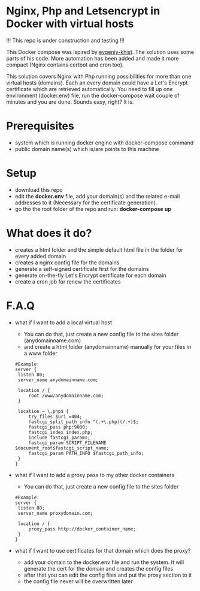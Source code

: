 # Nginx, Php and Letsencrypt in Docker with virtual hosts

!!! This repo is under construction and testing !!!

This Docker compose was ispired by [evgeniy-khist](https://github.com/evgeniy-khist). The solution uses some parts of his code. More automation has been added and made it more compact (Nginx contains certbot and cron too).

This solution covers Nginx with Php running possibilities for more than one virtual hosts (domains). Each an every domain could have a Let's Encrypt certificate which are retrieved automatically.
You need to fill up one environment (docker.env) file, run the docker-compose wait couple of minutes and you are done. Sounds easy, right? It is.

# Prerequisites
 - system which is running docker engine with docker-compose command
 - public domain name(s) which is/are points to this machine

# Setup
 - download this repo
 - edit the **docker.env** file, add your domain(s) and the related e-mail addresses to it (Necessary for the certificate generation).
 - go tho the root folder of the repo and run: **docker-compose up**
 
 # What does it do?
 - creates a html folder and the simple default html file in the folder for every added domain
 - creates a nginx config file for the domains
 - generate a self-signed certificate first for the domains
 - generate on-the-fly Let's Encrypt certificate for each domain
 - create a cron job for renew the certificates
 
 # F.A.Q
 - what if I want to add a local virtual host
   - You can do that, just create a new config file to the sites folder (anydomainname.com)
   - and create a html folder (anydomainname) manually for your files in a www folder
   
   ```
   #Example:
   server {
    listen 80;
    server_name anydomainname.com;

    location / {
        root /www/anydomainname.com;
    }

    location ~ \.php$ {
        try_files $uri =404;
        fastcgi_split_path_info ^(.+\.php)(/.+)$;
        fastcgi_pass php:9000;
        fastcgi_index index.php;
        include fastcgi_params;
        fastcgi_param SCRIPT_FILENAME $document_root$fastcgi_script_name;
        fastcgi_param PATH_INFO $fastcgi_path_info;
    }
   }
   ```
   
   
 - what if I want to add a proxy pass to my other docker containers
   - You can do that, just create a new config file to the sites folder     
   
   ```
   #Example:
   server {
    listen 80;
    server_name proxydomain.com;

    location / {
        proxy_pass http://docker_container_name;
    }
   }
   ```
 - what if I want to use certificates for that domain which does the proxy?
   - add your domain to the docker.env file and run the system. It will generate the cert for the domain and creates the config files
   - after that you can edit the config files and put the proxy section to it
   - the config file never will be overwritten later
